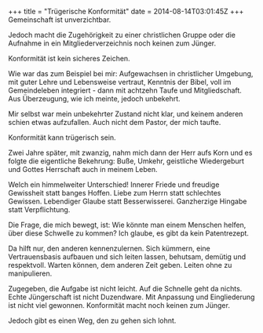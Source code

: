 +++
title = "Trügerische Konformität"
date = 2014-08-14T03:01:45Z
+++
Gemeinschaft ist unverzichtbar.

Jedoch macht die Zugehörigkeit zu einer christlichen Gruppe oder die Aufnahme in ein Mitgliederverzeichnis noch keinen zum Jünger.

Konformität ist kein sicheres Zeichen.

Wie war das zum Beispiel bei mir: Aufgewachsen in christlicher Umgebung, mit guter Lehre und Lebensweise vertraut, Kenntnis der Bibel, voll im Gemeindeleben integriert - dann mit achtzehn Taufe und Mitgliedschaft. Aus Überzeugung, wie ich meinte, jedoch unbekehrt.

Mir selbst war mein unbekehrter Zustand nicht klar, und keinem anderen schien etwas aufzufallen. Auch nicht dem Pastor, der mich taufte.

Konformität kann trügerisch sein.

Zwei Jahre später, mit zwanzig, nahm mich dann der Herr aufs Korn und es folgte die eigentliche Bekehrung: Buße, Umkehr, geistliche Wiedergeburt und Gottes Herrschaft auch in meinem Leben.

Welch ein himmelweiter Unterschied! Innerer Friede und freudige Gewissheit statt banges Hoffen. Liebe zum Herrn statt schlechtes Gewissen. Lebendiger Glaube statt Besserwisserei. Ganzherzige Hingabe statt Verpflichtung.

Die Frage, die mich bewegt, ist: Wie könnte man einem Menschen helfen, über diese Schwelle zu kommen? Ich glaube, es gibt da kein Patentrezept.

Da hilft nur, den anderen kennenzulernen. Sich kümmern, eine Vertrauensbasis aufbauen und sich leiten lassen, behutsam, demütig und respektvoll. Warten können, dem anderen Zeit geben. Leiten ohne zu manipulieren.

Zugegeben, die Aufgabe ist nicht leicht. Auf die Schnelle geht da nichts. Echte Jüngerschaft ist nicht Duzendware. Mit Anpassung und Eingliederung ist nicht viel gewonnen. Konformität macht noch keinen zum Jünger.

Jedoch gibt es einen Weg, den zu gehen sich lohnt.
